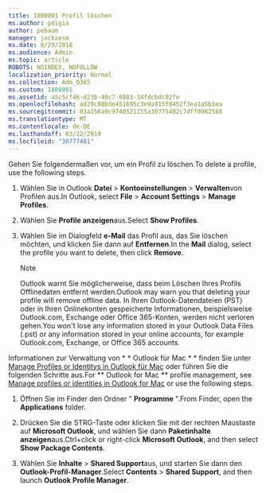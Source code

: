 ```yaml
---
title: 1800001 Profil löschen
ms.author: pdigia
author: pebaum
manager: jackiesm
ms.date: 8/29/2018
ms.audience: Admin
ms.topic: article
ROBOTS: NOINDEX, NOFOLLOW
localization_priority: Normal
ms.collection: Adm_O365
ms.custom: 1800001
ms.assetid: a5c5cf46-d23b-40c7-8983-34fdcbdc02fe
ms.openlocfilehash: ad29c88bde451695c3e9a915f8452f3ea1a5b1ea
ms.sourcegitcommit: 03a156a9c9740521155a30775492c7dff0982588
ms.translationtype: MT
ms.contentlocale: de-DE
ms.lasthandoff: 03/22/2019
ms.locfileid: "30777481"
---
```

<span data-ttu-id="55336-102">Gehen Sie folgendermaßen vor, um ein Profil zu löschen.</span><span class="sxs-lookup"><span data-stu-id="55336-102">To delete a profile, use the following steps.</span></span>
  
1. <span data-ttu-id="55336-103">Wählen Sie in Outlook **Datei** \> **Kontoeinstellungen** \> **Verwalten**von Profilen aus.</span><span class="sxs-lookup"><span data-stu-id="55336-103">In Outlook, select **File** \> **Account Settings** \> **Manage Profiles**.</span></span>
    
2. <span data-ttu-id="55336-104">Wählen Sie **Profile anzeigen**aus.</span><span class="sxs-lookup"><span data-stu-id="55336-104">Select **Show Profiles**.</span></span>
    
3. <span data-ttu-id="55336-105">Wählen Sie im Dialogfeld **e-Mail** das Profil aus, das Sie löschen möchten, und klicken Sie dann auf **Entfernen**.</span><span class="sxs-lookup"><span data-stu-id="55336-105">In the **Mail** dialog, select the profile you want to delete, then click **Remove**.</span></span>
    
    > [!NOTE]
    > <span data-ttu-id="55336-106">Outlook warnt Sie möglicherweise, dass beim Löschen Ihres Profils Offlinedaten entfernt werden.</span><span class="sxs-lookup"><span data-stu-id="55336-106">Outlook may warn you that deleting your profile will remove offline data.</span></span> <span data-ttu-id="55336-107">In Ihren Outlook-Datendateien (PST) oder in Ihren Onlinekonten gespeicherte Informationen, beispielsweise Outlook.com, Exchange oder Office 365-Konten, werden nicht verloren gehen.</span><span class="sxs-lookup"><span data-stu-id="55336-107">You won't lose any information stored in your Outlook Data Files (.pst) or any information stored in your online accounts, for example Outlook.com, Exchange, or Office 365 accounts.</span></span> 
  
<span data-ttu-id="55336-108">Informationen zur Verwaltung von \* \* Outlook für Mac \* \* finden Sie unter [Manage Profiles or Identitys in Outlook für Mac](https://support.office.com/article/fed2a955-74df-4a24-bef6-78a426958c4c.aspx) oder führen Sie die folgenden Schritte aus.</span><span class="sxs-lookup"><span data-stu-id="55336-108">For \*\* Outlook for Mac \*\* profile management, see [Manage profiles or identities in Outlook for Mac](https://support.office.com/article/fed2a955-74df-4a24-bef6-78a426958c4c.aspx) or use the following steps.</span></span> 
  
1. <span data-ttu-id="55336-109">Öffnen Sie im Finder den Ordner " **Programme** ".</span><span class="sxs-lookup"><span data-stu-id="55336-109">From Finder, open the **Applications** folder.</span></span> 
    
2. <span data-ttu-id="55336-110">Drücken Sie die STRG-Taste oder klicken Sie mit der rechten Maustaste auf **Microsoft Outlook**, und wählen Sie dann **Paketinhalte anzeigen**aus.</span><span class="sxs-lookup"><span data-stu-id="55336-110">Ctrl+click or right-click **Microsoft Outlook**, and then select **Show Package Contents**.</span></span>
    
3. <span data-ttu-id="55336-111">Wählen Sie **Inhalte** \> **Shared Support**aus, und starten Sie dann den **Outlook-Profil-Manager**.</span><span class="sxs-lookup"><span data-stu-id="55336-111">Select **Contents** \> **Shared Support**, and then launch **Outlook Profile Manager**.</span></span>
    


